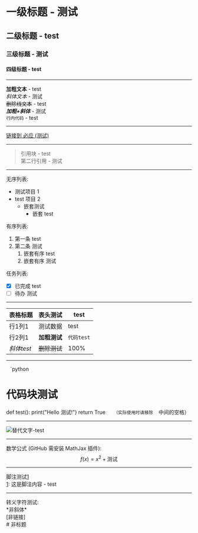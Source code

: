 #  一级标题 - 测试
##  二级标题 - test
###  三级标题 - 测试
####  四级标题 - test

---

**加粗文本** - test  
*斜体文本* - 测试  
~~删除线文本~~ - test  
**_加粗+斜体_** - 测试  
`行内代码` - test

---

[链接到 必应 (测试)](https://bing.com)  

---

> 引用块 - test  
> 第二行引用 - 测试

---

无序列表:
- 测试项目 1
- test 项目 2
  - 嵌套测试
    * 嵌套 test

有序列表:
1. 第一条 test
2. 第二条 测试
   1. 嵌套有序 test
   2. 嵌套有序 测试

任务列表:
- [x] 已完成 test
- [ ] 待办 测试

---

表格标题 | 表头测试 | test
--- | --- | ---
行1列1 | 测试数据 | test
行2列1 | **加粗测试** | `代码test`
*斜体test* | ~~删除测试~~ | 100%

---

` ` `python
# 代码块测试
def test():
    print("Hello 测试!")
    return True
` ` ` 
（实际使用时请移除 ` ` ` 中间的空格）

---

<a name="图片测试"></a>
![替代文字-test](https://via.placeholder.com/150?text=图片测试)

---

数学公式 (GitHub 需安装 MathJax 插件):
$$
f(x) = x^2 + \text{测试}
$$

---

脚注测试[1](@ref)  
[1](@ref): 这是脚注内容 - test

---

转义字符测试:  
\*非斜体\*  
\[非链接\]  
\# 非标题
